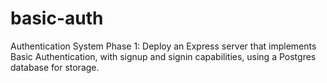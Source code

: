 # basic-auth
Authentication System Phase 1: Deploy an Express server that implements Basic Authentication, with signup and signin capabilities, using a Postgres database for storage.
